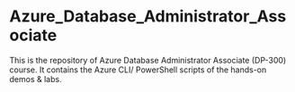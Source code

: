 # Azure_Database_Administrator_Associate
This is the repository of Azure Database Administrator Associate (DP-300) course. 
It contains the Azure CLI/ PowerShell scripts of the hands-on demos & labs. 
